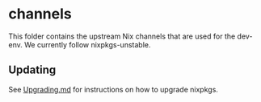 # channels

This folder contains the upstream Nix channels that are used for the dev-env.
We currently follow nixpkgs-unstable.

## Updating

See [Upgrading.md](../../Upgrading.md) for instructions on how to
upgrade nixpkgs.
